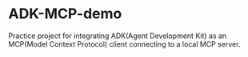 # ADK-MCP-demo
Practice project for integrating ADK(Agent Development Kit) as an MCP(Model Context Protocol) client connecting to a local MCP server.
